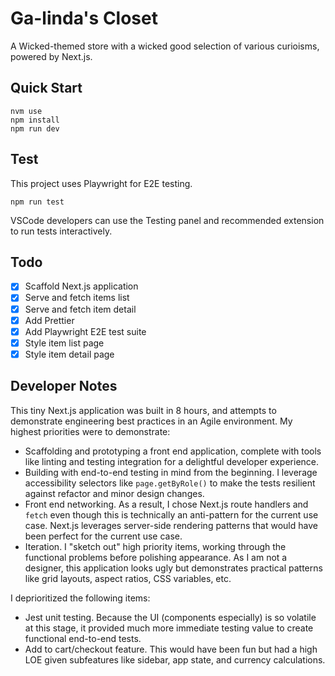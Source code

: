 # Ga-linda's Closet

A Wicked-themed store with a wicked good selection of various curioisms, powered by Next.js.

## Quick Start

```shell
nvm use
npm install
npm run dev
```

## Test

This project uses Playwright for E2E testing.

```shell
npm run test
```

VSCode developers can use the Testing panel and recommended extension to run tests interactively.

## Todo

- [x] Scaffold Next.js application
- [x] Serve and fetch items list
- [x] Serve and fetch item detail
- [x] Add Prettier
- [x] Add Playwright E2E test suite
- [x] Style item list page
- [x] Style item detail page

## Developer Notes

This tiny Next.js application was built in 8 hours, and attempts to demonstrate engineering best practices in an Agile environment. My highest priorities were to demonstrate:

- Scaffolding and prototyping a front end application, complete with tools like linting and testing integration for a delightful developer experience.
- Building with end-to-end testing in mind from the beginning. I leverage accessibility selectors like `page.getByRole()` to make the tests resilient against refactor and minor design changes.
- Front end networking. As a result, I chose Next.js route handlers and `fetch` even though this is technically an anti-pattern for the current use case. Next.js leverages server-side rendering patterns that would have been perfect for the current use case.
- Iteration. I "sketch out" high priority items, working through the functional problems before polishing appearance. As I am not a designer, this application looks ugly but demonstrates practical patterns like grid layouts, aspect ratios, CSS variables, etc.

I deprioritized the following items:

- Jest unit testing. Because the UI (components especially) is so volatile at this stage, it provided much more immediate testing value to create functional end-to-end tests.
- Add to cart/checkout feature. This would have been fun but had a high LOE given subfeatures like sidebar, app state, and currency calculations.
